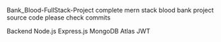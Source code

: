 Bank_Blood-FullStack-Project
complete mern stack blood bank project source code please check commits


Backend
Node.js
Express.js
MongoDB Atlas
JWT